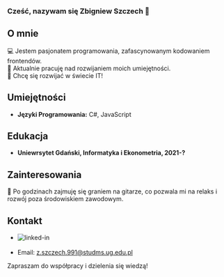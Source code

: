 ### Cześć, nazywam się Zbigniew Szczech 👋
## O mnie
💻 Jestem pasjonatem programowania, zafascynowanym kodowaniem frontendów. <br>
🚀 Aktualnie pracuję nad rozwijaniem moich umiejętności.<br>
🌱 Chcę się rozwijać w świecie IT!

## Umiejętności
- **Języki Programowania:** C#, JavaScript

## Edukacja
- **Uniewrsytet Gdański, Informatyka i Ekonometria, 2021-?**

## Zainteresowania
🎸 Po godzinach zajmuję się graniem na gitarze, co pozwala mi na relaks i rozwój poza środowiskiem zawodowym.

## Kontakt
- [<img align="left" alt="linked-in" src="https://img.shields.io/badge/linkedin-%230077B5.svg?&style=for-the-badge&logo=linkedin&logoColor=white" />](https://www.linkedin.com/in/mohammad-faisal-2665b5134)<br><br>
- Email: z.szczech.991@studms.ug.edu.pl

Zapraszam do współpracy i dzielenia się wiedzą!




